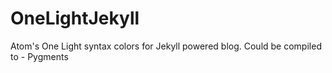 # OneLightJekyll
Atom's One Light syntax colors for Jekyll powered blog. Could be compiled to - Pygments
